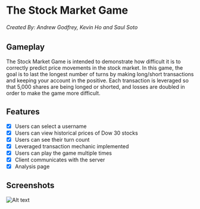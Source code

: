 # The Stock Market Game
###### Created By: Andrew Godfrey, Kevin Ho and Saul Soto ######

## Gameplay

The Stock Market Game is intended to demonstrate how difficult it is to correctly predict price movements in the stock market. In this game, the goal is to last the longest number of turns by making long/short transactions and keeping your account in the positive. Each transaction is leveraged so that 5,000 shares are being longed or shorted, and losses are doubled in order to make the game more difficult.

## Features

- [X] Users can select a username
- [X] Users can view historical prices of Dow 30 stocks
- [X] Users can see their turn count
- [X] Leveraged transaction mechanic implemented
- [X] Users can play the game multiple times
- [X] Client communicates with the server
- [X] Analysis page

## Screenshots

![Alt text](https://github.com/agodfrey3/software_engineering_final/blob/master/software_engineering_final/Screenshots/Analysis.png)
